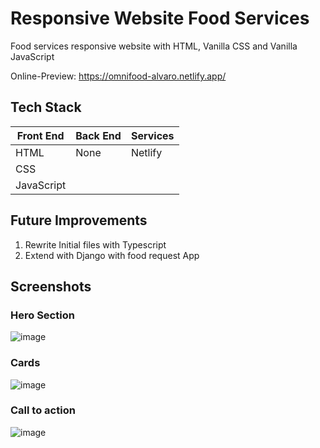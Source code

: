 # Responsive Website Food Services
Food services responsive website with HTML, Vanilla CSS and Vanilla JavaScript

Online-Preview: https://omnifood-alvaro.netlify.app/

## Tech Stack
| Front End  | Back End | Services |
|------------|----------|----------|
| HTML       | None     | Netlify  |
| CSS        |          |          |
| JavaScript |          |          |

## Future Improvements
1. Rewrite Initial files with Typescript
2. Extend with Django with food request App

## Screenshots

### Hero Section
![image](https://user-images.githubusercontent.com/87340855/222541124-a09d77a1-0fe7-473a-a999-b7d13569c408.png)

### Cards
![image](https://user-images.githubusercontent.com/87340855/222541199-9356d796-1c02-4b21-b3c4-4b4357639aac.png)

### Call to action
![image](https://user-images.githubusercontent.com/87340855/222541258-c835df97-c801-48a3-a376-10f98f6a84ab.png)
